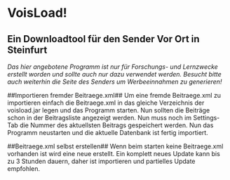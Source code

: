 VoisLoad!
=========
Ein Downloadtool für den Sender Vor Ort in Steinfurt
----------------------------------------------------
*Das hier angebotene Programm ist nur für Forschungs- und Lernzwecke erstellt worden und sollte auch nur dazu verwendet werden. Besucht bitte auch weiterhin die Seite des Senders um Werbeeinnahmen zu generieren!*

##Importieren fremder Beitraege.xml##
Um eine fremde Beitraege.xml zu importieren einfach die Beitraege.xml in das gleiche Verzeichnis der voisload.jar legen und das Programm starten. Nun sollten die Beiträge schon in der Beitragsliste angezeigt werden. Nun muss noch im Settings-Tab die Nummer des aktuellsten Beitrags gespeichert werden. Nun das Programm neustarten und die aktuelle Datenbank ist fertig importiert.

##Beitraege.xml selbst erstellen##
Wenn beim starten keine Beitraege.xml vorhanden ist wird eine neue erstellt. Ein komplett neues Update kann bis zu 3 Stunden dauern, daher ist importieren und partielles Update empfohlen.
